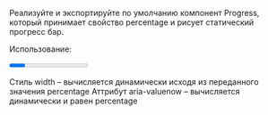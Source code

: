 Реализуйте и экспортируйте по умолчанию компонент Progress, который принимает свойство percentage и рисует статический прогресс бар.

Использование:

<Progress percentage={40} />;
Результат:

<div class="progress">
  <div class="progress-bar" role="progressbar" aria-valuenow="40" aria-valuemin="0" aria-valuemax="100" aria-label="progressbar" style="width: 40%;">
  </div>
</div>
Стиль width – вычисляется динамически исходя из переданного значения percentage
Аттрибут aria-valuenow – вычисляется динамически и равен percentage